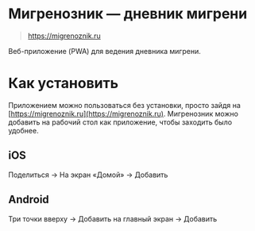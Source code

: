 # Мигренозник — дневник мигрени

> https://migrenoznik.ru

Веб-приложение (PWA) для ведения дневника мигрени.

# Как установить

Приложением можно пользоваться без установки, просто зайдя на [https://migrenoznik.ru](https://migrenoznik.ru). Мигренозник можно добавить на рабочий стол как приложение, чтобы заходить было удобнее.

## iOS
Поделиться → На экран «Домой» → Добавить

## Android
Три точки вверху → Добавить на главный экран → Добавить